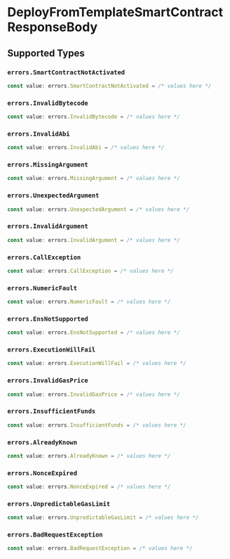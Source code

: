 # DeployFromTemplateSmartContractResponseBody


## Supported Types

### `errors.SmartContractNotActivated`

```typescript
const value: errors.SmartContractNotActivated = /* values here */
```

### `errors.InvalidBytecode`

```typescript
const value: errors.InvalidBytecode = /* values here */
```

### `errors.InvalidAbi`

```typescript
const value: errors.InvalidAbi = /* values here */
```

### `errors.MissingArgument`

```typescript
const value: errors.MissingArgument = /* values here */
```

### `errors.UnexpectedArgument`

```typescript
const value: errors.UnexpectedArgument = /* values here */
```

### `errors.InvalidArgument`

```typescript
const value: errors.InvalidArgument = /* values here */
```

### `errors.CallException`

```typescript
const value: errors.CallException = /* values here */
```

### `errors.NumericFault`

```typescript
const value: errors.NumericFault = /* values here */
```

### `errors.EnsNotSupported`

```typescript
const value: errors.EnsNotSupported = /* values here */
```

### `errors.ExecutionWillFail`

```typescript
const value: errors.ExecutionWillFail = /* values here */
```

### `errors.InvalidGasPrice`

```typescript
const value: errors.InvalidGasPrice = /* values here */
```

### `errors.InsufficientFunds`

```typescript
const value: errors.InsufficientFunds = /* values here */
```

### `errors.AlreadyKnown`

```typescript
const value: errors.AlreadyKnown = /* values here */
```

### `errors.NonceExpired`

```typescript
const value: errors.NonceExpired = /* values here */
```

### `errors.UnpredictableGasLimit`

```typescript
const value: errors.UnpredictableGasLimit = /* values here */
```

### `errors.BadRequestException`

```typescript
const value: errors.BadRequestException = /* values here */
```

